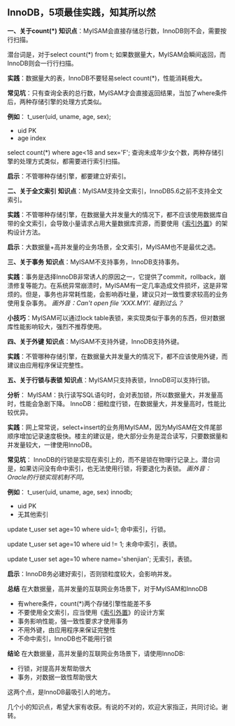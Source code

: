 ## InnoDB，5项最佳实践，知其所以然

**一、关于count(\*)**
**知识点**：MyISAM会直接存储总行数，InnoDB则不会，需要按行扫描。

潜台词是，对于select count(*) from t; 如果数据量大，MyISAM会瞬间返回，而InnoDB则会一行行扫描。

**实践**：数据量大的表，InnoDB不要轻易select count(*)，性能消耗极大。

**常见坑**：只有查询全表的总行数，MyISAM才会直接返回结果，当加了where条件后，两种存储引擎的处理方式类似。

**例如**：
t_user(uid, uname, age, sex);

- uid PK
- age index



select count(*) where age<18 and sex='F';
查询未成年少女个数，两种存储引擎的处理方式类似，都需要进行索引扫描。

**启示**：不管哪种存储引擎，都要建立好索引。


**二、关于全文索引**
**知识点**：MyISAM支持全文索引，InnoDB5.6之前不支持全文索引。

**实践**：不管哪种存储引擎，在数据量大并发量大的情况下，都不应该使用数据库自带的全文索引，会导致小量请求占用大量数据库资源，而要使用《[索引外置](http://mp.weixin.qq.com/s?__biz=MjM5ODYxMDA5OQ==&mid=2651959917&idx=1&sn=8faeae7419a756b0c355af2b30c255df&chksm=bd2d07b18a5a8ea75f16f7e98ea897c7e7f47a0441c64bdaef8445a2100e0bdd2a7de99786c0&scene=21#wechat_redirect)》的架构设计方法。

**启示**：大数据量+高并发量的业务场景，全文索引，MyISAM也不是最优之选。

**三、关于事务**
**知识点**：MyISAM不支持事务，InnoDB支持事务。

**实践**：事务是选择InnoDB非常诱人的原因之一，它提供了commit，rollback，崩溃修复等能力。在系统异常崩溃时，MyISAM有一定几率造成文件损坏，这是非常烦的。但是，事务也非常耗性能，会影响吞吐量，建议只对一致性要求较高的业务使用复杂事务。
*画外音：Can't open file 'XXX.MYI'. 碰到过么？*

**小技巧**：MyISAM可以通过lock table表锁，来实现类似于事务的东西，但对数据库性能影响较大，强烈不推荐使用。

**四、关于外键**
**知识点**：MyISAM不支持外键，InnoDB支持外键。

**实践**：不管哪种存储引擎，在数据量大并发量大的情况下，都不应该使用外键，而建议由应用程序保证完整性。

**五、关于行锁与表锁**
**知识点**：MyISAM只支持表锁，InnoDB可以支持行锁。

**分析**：
MyISAM：执行读写SQL语句时，会对表加锁，所以数据量大，并发量高时，性能会急剧下降。
InnoDB：细粒度行锁，在数据量大，并发量高时，性能比较优异。

**实践**：网上常常说，select+insert的业务用MyISAM，因为MyISAM在文件尾部顺序增加记录速度极快。楼主的建议是，绝大部分业务是混合读写，只要数据量和并发量较大，一律使用InnoDB。

**常见坑**：
InnoDB的行锁是实现在索引上的，而不是锁在物理行记录上。潜台词是，如果访问没有命中索引，也无法使用行锁，将要退化为表锁。
*画外音：Oracle的行锁实现机制不同。*

**例如**：
t_user(uid, uname, age, sex) innodb;

- uid PK
- 无其他索引



update t_user set age=10 where uid=1;
命中索引，行锁。



update t_user set age=10 where uid != 1;
未命中索引，表锁。



update t_user set age=10 where name='shenjian';
无索引，表锁。

**启示**：InnoDB务必建好索引，否则锁粒度较大，会影响并发。



**总结**
在大数据量，高并发量的互联网业务场景下，对于MyISAM和InnoDB

- 有where条件，count(*)两个存储引擎性能差不多
- 不要使用全文索引，应当使用《[索引外置](http://mp.weixin.qq.com/s?__biz=MjM5ODYxMDA5OQ==&mid=2651959917&idx=1&sn=8faeae7419a756b0c355af2b30c255df&chksm=bd2d07b18a5a8ea75f16f7e98ea897c7e7f47a0441c64bdaef8445a2100e0bdd2a7de99786c0&scene=21#wechat_redirect)》的设计方案
- 事务影响性能，强一致性要求才使用事务
- 不用外键，由应用程序来保证完整性
- 不命中索引，InnoDB也不能用行锁



**结论**
在大数据量，高并发量的互联网业务场景下，请使用InnoDB:

- 行锁，对提高并发帮助很大
- 事务，对数据一致性帮助很大

这两个点，是InnoDB最吸引人的地方。

几个小的知识点，希望大家有收获。有说的不对的，欢迎大家指正，共同讨论。谢转。
